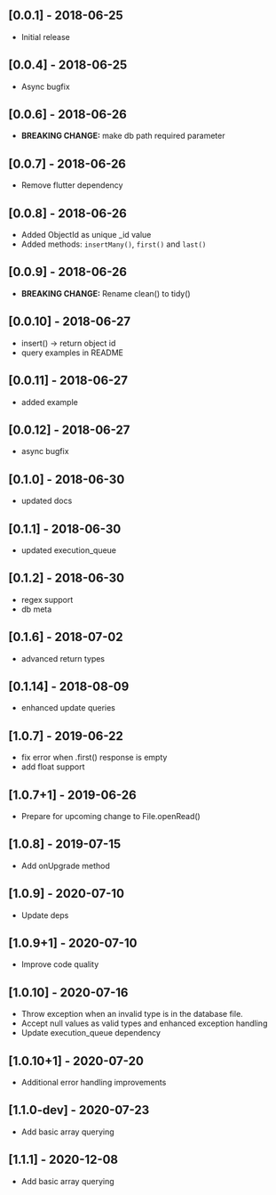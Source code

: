 ## [0.0.1] - 2018-06-25
* Initial release


## [0.0.4] - 2018-06-25
* Async bugfix


## [0.0.6] - 2018-06-26
* __BREAKING CHANGE:__ make db path required parameter


## [0.0.7] - 2018-06-26
* Remove flutter dependency


## [0.0.8] - 2018-06-26
* Added ObjectId as unique _id value
* Added methods: `insertMany()`, `first()` and `last()`


## [0.0.9] - 2018-06-26
* __BREAKING CHANGE:__ Rename clean() to tidy()


## [0.0.10] - 2018-06-27
* insert() -> return object id
* query examples in README


## [0.0.11] - 2018-06-27
* added example


## [0.0.12] - 2018-06-27
* async bugfix

## [0.1.0] - 2018-06-30
* updated docs

## [0.1.1] - 2018-06-30
* updated execution_queue

## [0.1.2] - 2018-06-30
* regex support
* db meta

## [0.1.6] - 2018-07-02
* advanced return types

## [0.1.14] - 2018-08-09
* enhanced update queries

## [1.0.7] - 2019-06-22
* fix error when .first() response is empty
* add float support

## [1.0.7+1] - 2019-06-26
* Prepare for upcoming change to File.openRead()

## [1.0.8] - 2019-07-15
* Add onUpgrade method

## [1.0.9] - 2020-07-10
* Update deps

## [1.0.9+1] - 2020-07-10
* Improve code quality

## [1.0.10] - 2020-07-16
* Throw exception when an invalid type is in the database file.
* Accept null values as valid types and enhanced exception handling
* Update execution_queue dependency

## [1.0.10+1] - 2020-07-20
* Additional error handling improvements

## [1.1.0-dev] - 2020-07-23
* Add basic array querying

## [1.1.1] - 2020-12-08
* Add basic array querying
